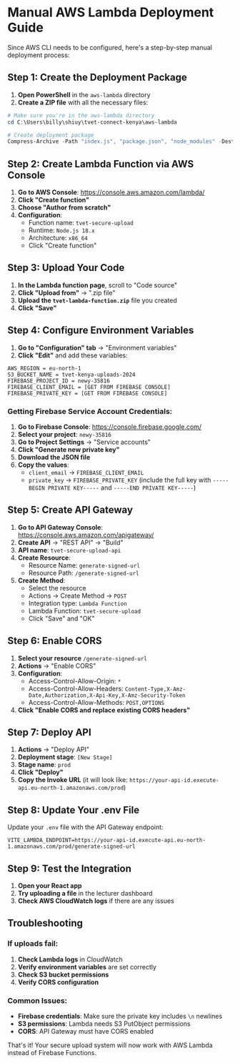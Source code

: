 # Manual AWS Lambda Deployment Guide

Since AWS CLI needs to be configured, here's a step-by-step manual deployment process:

## Step 1: Create the Deployment Package

1. **Open PowerShell** in the `aws-lambda` directory
2. **Create a ZIP file** with all the necessary files:

```powershell
# Make sure you're in the aws-lambda directory
cd C:\Users\billy\shiuy\tvet-connect-kenya\aws-lambda

# Create deployment package
Compress-Archive -Path "index.js", "package.json", "node_modules" -DestinationPath "tvet-lambda-function.zip" -Force
```

## Step 2: Create Lambda Function via AWS Console

1. **Go to AWS Console**: https://console.aws.amazon.com/lambda/
2. **Click "Create function"**
3. **Choose "Author from scratch"**
4. **Configuration**:
   - Function name: `tvet-secure-upload`
   - Runtime: `Node.js 18.x`
   - Architecture: `x86_64`
   - Click "Create function"

## Step 3: Upload Your Code

1. **In the Lambda function page**, scroll to "Code source"
2. **Click "Upload from"** → ".zip file"
3. **Upload the `tvet-lambda-function.zip`** file you created
4. **Click "Save"**

## Step 4: Configure Environment Variables

1. **Go to "Configuration" tab** → "Environment variables"
2. **Click "Edit"** and add these variables:

```
AWS_REGION = eu-north-1
S3_BUCKET_NAME = tvet-kenya-uploads-2024
FIREBASE_PROJECT_ID = newy-35816
FIREBASE_CLIENT_EMAIL = [GET FROM FIREBASE CONSOLE]
FIREBASE_PRIVATE_KEY = [GET FROM FIREBASE CONSOLE]
```

### Getting Firebase Service Account Credentials:

1. **Go to Firebase Console**: https://console.firebase.google.com/
2. **Select your project**: `newy-35816`
3. **Go to Project Settings** → "Service accounts"
4. **Click "Generate new private key"**
5. **Download the JSON file**
6. **Copy the values**:
   - `client_email` → `FIREBASE_CLIENT_EMAIL`
   - `private_key` → `FIREBASE_PRIVATE_KEY` (include the full key with `-----BEGIN PRIVATE KEY-----` and `-----END PRIVATE KEY-----`)

## Step 5: Create API Gateway

1. **Go to API Gateway Console**: https://console.aws.amazon.com/apigateway/
2. **Create API** → "REST API" → "Build"
3. **API name**: `tvet-secure-upload-api`
4. **Create Resource**:
   - Resource Name: `generate-signed-url`
   - Resource Path: `/generate-signed-url`
5. **Create Method**:
   - Select the resource
   - Actions → Create Method → `POST`
   - Integration type: `Lambda Function`
   - Lambda Function: `tvet-secure-upload`
   - Click "Save" and "OK"

## Step 6: Enable CORS

1. **Select your resource** `/generate-signed-url`
2. **Actions** → "Enable CORS"
3. **Configuration**:
   - Access-Control-Allow-Origin: `*`
   - Access-Control-Allow-Headers: `Content-Type,X-Amz-Date,Authorization,X-Api-Key,X-Amz-Security-Token`
   - Access-Control-Allow-Methods: `POST,OPTIONS`
4. **Click "Enable CORS and replace existing CORS headers"**

## Step 7: Deploy API

1. **Actions** → "Deploy API"
2. **Deployment stage**: `[New Stage]`
3. **Stage name**: `prod`
4. **Click "Deploy"**
5. **Copy the Invoke URL** (it will look like: `https://your-api-id.execute-api.eu-north-1.amazonaws.com/prod`)

## Step 8: Update Your .env File

Update your `.env` file with the API Gateway endpoint:

```
VITE_LAMBDA_ENDPOINT=https://your-api-id.execute-api.eu-north-1.amazonaws.com/prod/generate-signed-url
```

## Step 9: Test the Integration

1. **Open your React app**
2. **Try uploading a file** in the lecturer dashboard
3. **Check AWS CloudWatch logs** if there are any issues

## Troubleshooting

### If uploads fail:
1. **Check Lambda logs** in CloudWatch
2. **Verify environment variables** are set correctly
3. **Check S3 bucket permissions**
4. **Verify CORS configuration**

### Common Issues:
- **Firebase credentials**: Make sure the private key includes `\n` newlines
- **S3 permissions**: Lambda needs S3 PutObject permissions
- **CORS**: API Gateway must have CORS enabled

That's it! Your secure upload system will now work with AWS Lambda instead of Firebase Functions.
